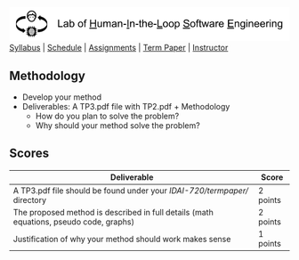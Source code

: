 [<img width=900 src="../img/title.png?raw=yes">](../README.md)   
[Syllabus](../README.md) |
[Schedule](../schedule.md) |
[Assignments](../assignments/README.md) |
[Term Paper](README.md) |
[Instructor](http://zhe-yu.github.io) 

## Methodology

 - Develop your method 
 - Deliverables: A TP3.pdf file with TP2.pdf + Methodology
   + How do you plan to solve the problem?
   + Why should your method solve the problem?


## Scores
 | Deliverable | Score |
 |------------|--------|
 | A TP3.pdf file should be found under your _IDAI-720/termpaper/_ directory | 2 points|
 | The proposed method is described in full details (math equations, pseudo code, graphs) | 2 points |
 | Justification of why your method should work makes sense | 1 points |
